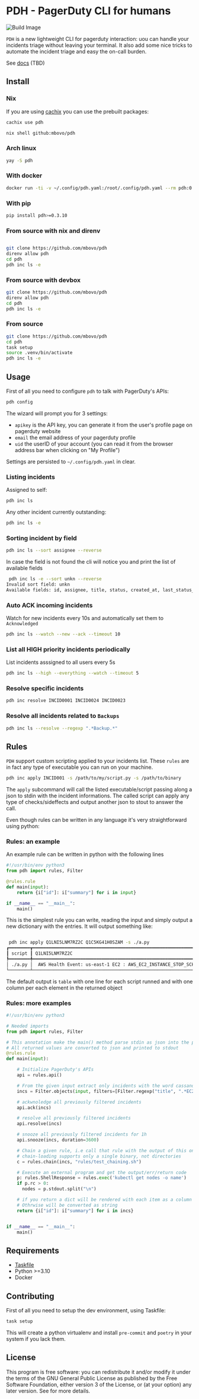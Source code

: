 # PDH - PagerDuty CLI for humans

![Build Image](https://github.com/mbovo/pdh/actions/workflows/build-image.yml/badge.svg)

`PDH` is a new lightweight CLI for pagerduty interaction: uou can handle your incidents triage without leaving your terminal.
It also add some nice tricks to automate the incident triage and easy the on-call burden.

See [docs](./docs) (TBD)

## Install

### Nix

If you are using [cachix](https://cachix.org) you can use the prebuilt packages:

```bash
cachix use pdh
```

```bash
nix shell github:mbovo/pdh
```

### Arch linux

```bash
yay -S pdh
```

### With docker

```bash
docker run -ti -v ~/.config/pdh.yaml:/root/.config/pdh.yaml --rm pdh:0.3.10 inc ls
```

### With pip

```bash
pip install pdh>=0.3.10
```

### From source with nix and direnv

```bash

git clone https://github.com/mbovo/pdh
direnv allow pdh
cd pdh
pdh inc ls -e
```

### From source with devbox

```bash
git clone https://github.com/mbovo/pdh
direnv allow pdh
cd pdh
pdh inc ls -e

```

### From source

```bash
git clone https://github.com/mbovo/pdh
cd pdh
task setup
source .venv/bin/activate
pdh inc ls -e
```

## Usage

First of all you need to configure `pdh` to talk with PagerDuty's APIs:

```bash
pdh config
```

The wizard will prompt you for 3 settings:

- `apikey` is the API key, you can generate it from the user's profile page on pagerduty website
- `email` the email address of your pagerduty profile
- `uid` the userID of your account (you can read it from the browser address bar when clicking on "My Profile")

Settings are persisted to `~/.config/pdh.yaml` in clear.

### Listing incidents

Assigned to self:

```bash
pdh inc ls
```

Any other incident currently outstanding:

```bash
pdh inc ls -e
```

### Sorting incident by field

```bash
pdh inc ls --sort assignee --reverse
```

In case the field is not found the cli will notice you and print the list of available fields

```bash
 pdh inc ls -e --sort unkn --reverse
Invalid sort field: unkn
Available fields: id, assignee, title, status, created_at, last_status_change_at, url
```

### Auto ACK incoming incidents

Watch for new incidents every 10s and automatically set them to `Acknowledged`

```bash
pdh inc ls --watch --new --ack --timeout 10
```

### List all HIGH priority incidents periodically

List incidents asssigned to all users every 5s

```bash
pdh inc ls --high --everything --watch --timeout 5
```

### Resolve specific incidents

```bash
pdh inc resolve INCID0001 INCID0024 INCID0023
```

### Resolve all incidents related to `Backups`

```bash
pdh inc ls --resolve --regexp ".*Backup.*"
```

## Rules

`PDH` support custom scripting applied to your incidents list. These `rules` are in fact any type of executable you can run on your machine.

```bash
pdh inc apply INCID001 -s /path/to/my/script.py -s /path/to/binary
```

The `apply` subcommand will call the listed executable/script passing along a json to stdin with the incident informations. The called script can apply any type of checks/sideffects and output another json to stout to answer the call.

Even though rules can be written in any language it's very straightforward using python:

### Rules: an example

An example rule can be written in python with the following lines

```python
#!/usr/bin/env python3
from pdh import rules, Filter

@rules.rule
def main(input):
    return {i["id"]: i["summary"] for i in input}

if __name__ == "__main__":
    main()
```

This is the simplest rule you can write, reading the input and simply output a new dictionary with the entries. It will output something like:

```bash

 pdh inc apply Q1LNI5LNM7RZ2C Q1C5KG41H0SZAM -s ./a.py
┏━━━━━━━━┳━━━━━━━━━━━━━━━━━━━━━━━━━━━━━━━━━━━━━━━━━━━━━━━━━━━━━━━━━━━━━━━━━━━━┳━━━━━━━━━━━━━━━━━━━━━━━━━━━━━━━━━━━━━━━━━━━━━━━━━━━━━━━━━━━━━━━━━━━━━━━━━━━━━━━━━━━━━━┓
┃ script ┃ Q1LNI5LNM7RZ2C                                                     ┃ Q1C5KG41H0SZAM                                                                       ┃
┡━━━━━━━━╇━━━━━━━━━━━━━━━━━━━━━━━━━━━━━━━━━━━━━━━━━━━━━━━━━━━━━━━━━━━━━━━━━━━━╇━━━━━━━━━━━━━━━━━━━━━━━━━━━━━━━━━━━━━━━━━━━━━━━━━━━━━━━━━━━━━━━━━━━━━━━━━━━━━━━━━━━━━━┩
│ ./a.py │  AWS Health Event: us-east-1 EC2 : AWS_EC2_INSTANCE_STOP_SCHEDULED │  AWS Health Event: us-east-1 EC2 : AWS_EC2_INSTANCE_STORE_DRIVE_PERFORMANCE_DEGRADED │
└────────┴────────────────────────────────────────────────────────────────────┴──────────────────────────────────────────────────────────────────────────────────────┘
```

The default output is `table` with one line for each script runned and with one column per each element in the returned object

### Rules: more examples

```python
#!/usr/bin/env python3

# Needed imports
from pdh import rules, Filter

# This annotation make the main() method parse stdin as json into the parameter called input
# All returned values are converted to json and printed to stdout
@rules.rule
def main(input):

    # Initialize PagerDuty's APIs
    api = rules.api()

    # From the given input extract only incidents with the word cassandra in title
    incs = Filter.objects(input, filters=[Filter.regexp("title", ".*EC2.*")])

    # ackwnoledge all previously filtered incidents
    api.ack(incs)

    # resolve all previously filtered incidents
    api.resolve(incs)

    # snooze all previously filtered incidents for 1h
    api.snooze(incs, duration=3600)

    # Chain a given rule, i.e call that rule with the output of this one
    # chain-loading supports only a single binary, not directories
    c = rules.chain(incs, "rules/test_chaining.sh")

    # Execute an external program and get the output/err/return code
    p: rules.ShellResponse = rules.exec('kubectl get nodes -o name')
    if p.rc > 0:
      nodes = p.stdout.split("\n")

    # if you return a dict will be rendered with each item as a column in a table
    # Othrwise will be converted as string
    return {i["id"]: i["summary"] for i in incs}


if __name__ == "__main__":
    main()


```

## Requirements

- [Taskfile](https://taskfile.dev)
- Python >=3.10
- Docker

## Contributing

First of all you need to setup the dev environment, using Taskfile:

```bash
task setup
```

This will create a python virtualenv and install `pre-commit` and `poetry` in your system if you lack them.


## License

This program is free software: you can redistribute it and/or modify it under the terms of the GNU General Public License as published by the Free Software Foundation, either version 3 of the License, or (at your option) any later version.
See [](LICENSE) for more details.
